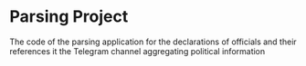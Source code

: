 # Parsing Project

The code of the parsing application for the declarations of officials and their references it the Telegram channel aggregating political information
